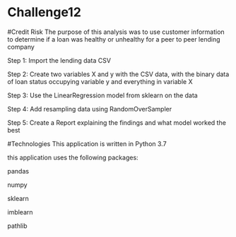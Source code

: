 # Challenge12
#Credit Risk
The purpose of this analysis was to use customer information to determine if a loan was healthy or unhealthy for a peer to peer lending company

Step 1: Import the lending data CSV

Step 2: Create two variables X and y with the CSV data, with the binary data of loan status occupying variable y and everything in variable X

Step 3: Use the LinearRegression model from sklearn on the data

Step 4: Add resampling data using RandomOverSampler

Step 5: Create a Report explaining the findings and what model worked the best

#Technologies
This application is written in Python 3.7

this application uses the following packages:

pandas

numpy

sklearn

imblearn

pathlib
